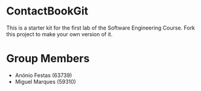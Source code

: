 # ContactBookGit
This is a starter kit for the first lab of the Software Engineering Course.
Fork this project to make your own version of it.

# Group Members
- Anónio Festas (63739)
- Miguel Marques (59310)
